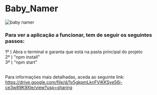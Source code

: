 # Baby_Namer

![baby namer](https://github.com/EGuedes2020/Baby_Namer/assets/73608422/f724b0b8-bd70-4608-ada4-c6c19afb9577)


### Para ver a aplicação a funcionar, tem de seguir os seguintes passos:
1º ) Abra o terminal e garanta que está na pasta principal do projeto <br>
2º ) "npm install" <br>
3º ) "npm start" <br> <br>

Para informações mais detalhadas, aceda ao seguinte link: https://drive.google.com/file/d/1v5gkpmLknFVjKKSye56j-ce3w89K9XIe/view?usp=sharing 
